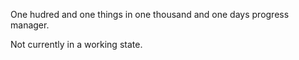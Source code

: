 One hudred and one things in one thousand and one days progress manager.

Not currently in a working state.
